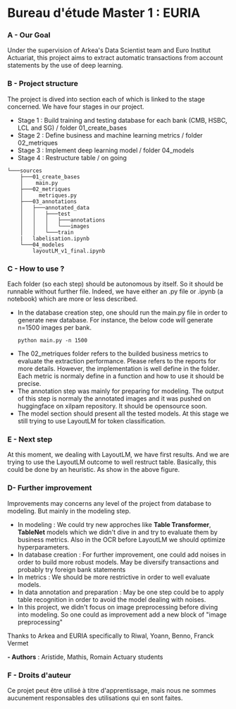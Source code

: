 # Bureau d'étude Master 1 : EURIA
### A - Our Goal
Under the supervision of Arkea's Data Scientist team and Euro Institut Actuariat, this project aims to extract automatic transactions from account statements by the use of deep learning.

### B - Project structure
The project is dived into section each of which is linked to the stage concerned. We have four stages in our project.
- Stage 1 : Build training and testing database for each bank (CMB, HSBC, LCL and SG) / folder 01_create_bases
- Stage 2 : Define business and machine learning metrics / folder 02_metriques
- Stage 3 : Implement deep learning model / folder 04_models
- Stage 4 : Restructure table / on going
```
└───sources
    ├───01_create_bases
    │    main.py
    ├───02_metriques
    │     metriques.py
    ├───03_annotations
    │   ├───annotated_data
    │   │   ├───test
    │   │   │   ├───annotations
    │   │   │   └───images
    │   │   └───train
    |   labelisation.ipynb
    └───04_modeles
        layoutLM_v1_final.ipynb
```
### C - How to use ?
Each folder (so each step) should be autonomous by itself. So it should be runnable without further file. Indeed, we have either an .py file or .ipynb (a notebook) which are more or less described.
- In the database creation step, one should run the main.py file in order to generate new database. For instance, the below code will generate n=1500 images per bank.
  ```
  python main.py -n 1500
  ```
- The 02_metriques folder refers to the builded business metrics to evaluate the extraction performance. Please refers to the reports for more details. However, the implementation is well define in the folder. Each metric is normaly define in a function and how to use it should be precise.
- The annotation step was mainly for preparing for modeling. The output of this step is normaly the annotated images and it was pushed on huggingface on xilpam repository. It should be opensource soon.
- The model section should present all the tested models. At this stage we still trying to use LayoutLM for token classification.

### E - Next step
  At this moment, we dealing with LayoutLM, we have first results. And we are trying to use the LayoutLM outcome to well restruct table. Basically, this could be done by an heuristic. As show in the above figure.
  
### D- Further improvement
  Improvements may concerns any level of the project from database to modeling. But mainly in the modeling step.
  - In modeling : We could try new approches like <b>Table Transformer</b>, <b>TableNet</b> models which we didn't dive in and try to evaluate them by business metrics. Also in the OCR before LayoutLM we should optimize hyperparameters.
  - In database creation : For further improvement, one could add noises in order to build more robust models. May be diversify transactions and probably try foreign bank statements
  - In metrics : We should be more restrictive in order to well evaluate models.
  - In data annotation and preparation : May be one step could be to apply table recognition in order to avoid the model dealing with noises.
  - In this project, we didn't focus on image preprocessing before diving into modeling. So one could as improvement add a new block of "image preprocessing"


  Thanks to Arkea and EURIA specifically to Riwal, Yoann, Benno, Franck Vermet 


  **- Authors** : 
  Aristide, Mathis, Romain Actuary students

  ### F - Droits d'auteur

Ce projet peut être utilisé à titre d'apprentissage, mais nous ne sommes aucunement responsables des utilisations qui en sont faites.

